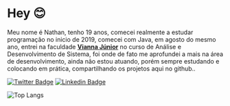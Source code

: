 # Hey 😊
Meu nome é Nathan, tenho 19 anos, comecei realmente a estudar programação no inicio de 2019, comecei com Java, em agosto do mesmo ano, entrei na faculdade **<a href="https://www.vianna.edu.br">Vianna Júnior</a>** no curso de Análise e Desenvolvimento de Sistema, foi onde de fato me aprofundei a mais na área de desenvolvimento, ainda não estou atuando, porém sempre estudando e colocando em prática, compartilhando os projetos aqui no github.. 

[![Twitter Badge](https://img.shields.io/badge/-Twitter-1ca0f1?style=flat-square&labelColor=1ca0f1&logo=twitter&logoColor=white&link=https://twitter.com/_nathan0liveira)](https://twitter.com/_nathan0liveira) 
[![Linkedin Badge](https://img.shields.io/badge/-LinkedIn-blue?style=flat-square&logo=Linkedin&logoColor=white&link=https://www.linkedin.com/in/nathan-gabriel-o/)](https://www.linkedin.com/in/nathan-gabriel-o/)

![Top Langs](https://github-readme-stats.vercel.app/api/top-langs/?username=NathanOliveiraJF&layout=compact&hide=html)


